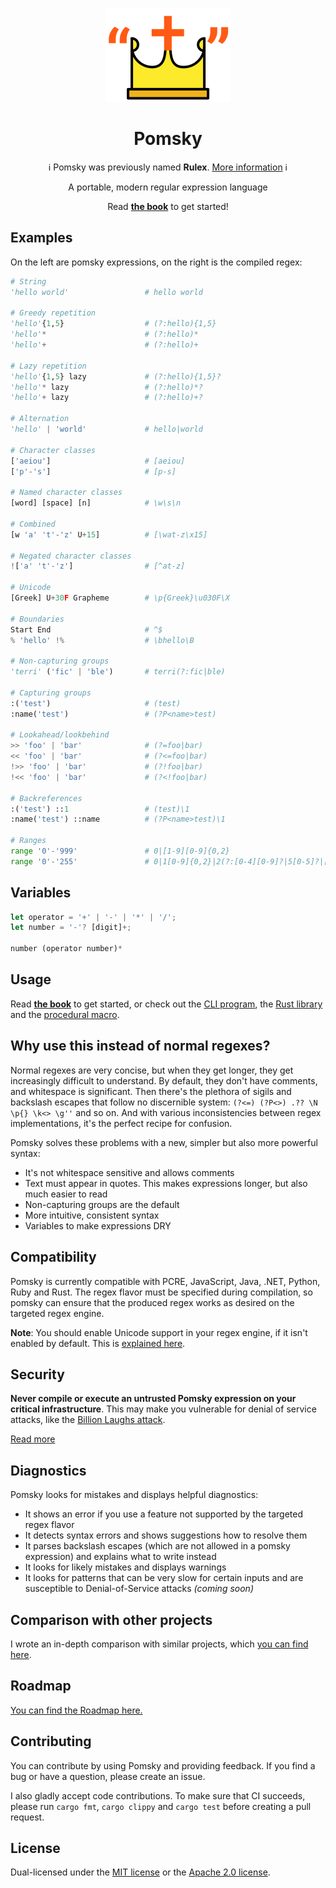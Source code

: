 <div align="center">

![Crown in double quotes logo](./assets/logo.svg)

# Pomsky

ℹ️ Pomsky was previously named **Rulex**. [More information](https://pomsky-lang.org/blog/renaming-rulex/) ℹ️

A portable, modern regular expression language

Read **[the book](https://pomsky-lang.org/docs/)** to get started!

</div>

## Examples

On the left are pomsky expressions, on the right is the compiled regex:

```py
# String
'hello world'                 # hello world

# Greedy repetition
'hello'{1,5}                  # (?:hello){1,5}
'hello'*                      # (?:hello)*
'hello'+                      # (?:hello)+

# Lazy repetition
'hello'{1,5} lazy             # (?:hello){1,5}?
'hello'* lazy                 # (?:hello)*?
'hello'+ lazy                 # (?:hello)+?

# Alternation
'hello' | 'world'             # hello|world

# Character classes
['aeiou']                     # [aeiou]
['p'-'s']                     # [p-s]

# Named character classes
[word] [space] [n]            # \w\s\n

# Combined
[w 'a' 't'-'z' U+15]          # [\wat-z\x15]

# Negated character classes
!['a' 't'-'z']                # [^at-z]

# Unicode
[Greek] U+30F Grapheme        # \p{Greek}\u030F\X

# Boundaries
Start End                     # ^$
% 'hello' !%                  # \bhello\B

# Non-capturing groups
'terri' ('fic' | 'ble')       # terri(?:fic|ble)

# Capturing groups
:('test')                     # (test)
:name('test')                 # (?P<name>test)

# Lookahead/lookbehind
>> 'foo' | 'bar'              # (?=foo|bar)
<< 'foo' | 'bar'              # (?<=foo|bar)
!>> 'foo' | 'bar'             # (?!foo|bar)
!<< 'foo' | 'bar'             # (?<!foo|bar)

# Backreferences
:('test') ::1                 # (test)\1
:name('test') ::name          # (?P<name>test)\1

# Ranges
range '0'-'999'               # 0|[1-9][0-9]{0,2}
range '0'-'255'               # 0|1[0-9]{0,2}|2(?:[0-4][0-9]?|5[0-5]?|[6-9])?|[3-9][0-9]?
```

## Variables

```rust
let operator = '+' | '-' | '*' | '/';
let number = '-'? [digit]+;

number (operator number)*
```

## Usage

Read **[the book][book]** to get started, or check out the [CLI program](./pomsky-bin/), the
[Rust library](./pomsky-lib/) and the [procedural macro](./pomsky-macro/).

## Why use this instead of normal regexes?

Normal regexes are very concise, but when they get longer, they get increasingly difficult to
understand. By default, they don't have comments, and whitespace is significant. Then there's the
plethora of sigils and backslash escapes that follow no discernible system:
`(?<=) (?P<>) .?? \N \p{} \k<> \g''` and so on. And with various inconsistencies between regex
implementations, it's the perfect recipe for confusion.

Pomsky solves these problems with a new, simpler but also more powerful syntax:

- It's not whitespace sensitive and allows comments
- Text must appear in quotes. This makes expressions longer, but also much easier to read
- Non-capturing groups are the default
- More intuitive, consistent syntax
- Variables to make expressions DRY

## Compatibility

Pomsky is currently compatible with PCRE, JavaScript, Java, .NET, Python, Ruby and Rust. The regex
flavor must be specified during compilation, so pomsky can ensure that the produced regex works as
desired on the targeted regex engine.

**Note**: You should enable Unicode support in your regex engine, if it isn't enabled by default.
This is [explained here][enable-unicode].

## Security

**Never compile or execute an untrusted Pomsky expression on your critical infrastructure**.
This may make you vulnerable for denial of service attacks, like the
[Billion Laughs attack][billion-lols].

[Read more][security]

## Diagnostics

Pomsky looks for mistakes and displays helpful diagnostics:

- It shows an error if you use a feature not supported by the targeted regex flavor
- It detects syntax errors and shows suggestions how to resolve them
- It parses backslash escapes (which are not allowed in a pomsky expression) and explains what to
  write instead
- It looks for likely mistakes and displays warnings
- It looks for patterns that can be very slow for certain inputs and are susceptible to
  Denial-of-Service attacks _(coming soon)_

## Comparison with other projects

I wrote an in-depth comparison with similar projects, which [you can find here][comparison].

## Roadmap

[You can find the Roadmap here.][roadmap]

## Contributing

You can contribute by using Pomsky and providing feedback. If you find a bug or have a question,
please create an issue.

I also gladly accept code contributions. To make sure that CI succeeds, please run `cargo fmt`,
`cargo clippy` and `cargo test` before creating a pull request.

## License

Dual-licensed under the [MIT license][mit-license] or the [Apache 2.0 license][apache-2-license].

[book]: https://pomsky-lang.org/docs/get-started/introduction/
[enable-unicode]: https://pomsky-lang.org/docs/get-started/enable-unicode/
[billion-lols]: https://en.wikipedia.org/wiki/Billion_laughs_attack
[security]: https://pomsky-lang.org/docs/reference/security/
[comparison]: https://pomsky-lang.org/docs/reference/comparison/
[roadmap]: https://github.com/orgs/rulex-rs/projects/1
[mit-license]: https://opensource.org/licenses/MIT
[apache-2-license]: https://opensource.org/licenses/Apache-2.0
